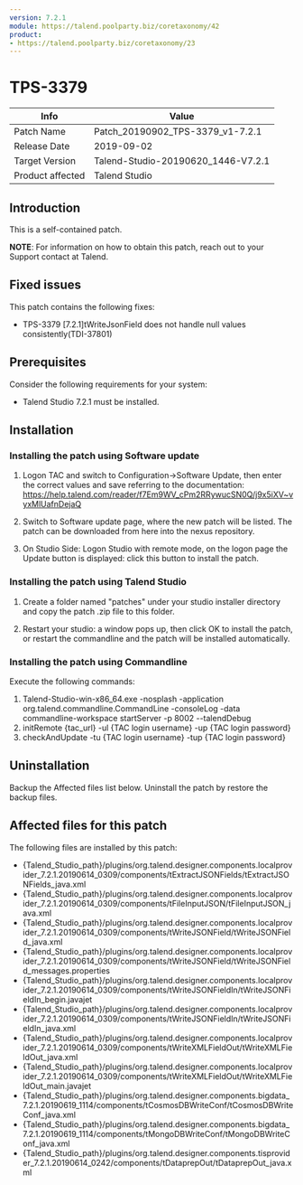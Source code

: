 ```yaml
---
version: 7.2.1
module: https://talend.poolparty.biz/coretaxonomy/42
product:
- https://talend.poolparty.biz/coretaxonomy/23
---
```


# TPS-3379

| Info             | Value |
| ---------------- | ---------------- |
| Patch Name       | Patch\_20190902_TPS-3379\_v1-7.2.1 |
| Release Date     | 2019-09-02 |
| Target Version   | Talend-Studio-20190620\_1446-V7.2.1 |
| Product affected | Talend Studio |

## Introduction

This is a self-contained patch.

**NOTE**: For information on how to obtain this patch, reach out to your Support contact at Talend.

## Fixed issues

This patch contains the following fixes:

- TPS-3379 [7.2.1]tWriteJsonField does not handle null values consistently(TDI-37801)

## Prerequisites

Consider the following requirements for your system:

- Talend Studio 7.2.1 must be installed.


## Installation

### Installing the patch using Software update

1) Logon TAC and switch to Configuration->Software Update, then enter the correct values and save referring to the documentation: https://help.talend.com/reader/f7Em9WV_cPm2RRywucSN0Q/j9x5iXV~vyxMlUafnDejaQ

2) Switch to Software update page, where the new patch will be listed. The patch can be downloaded from here into the nexus repository.

3) On Studio Side: Logon Studio with remote mode, on the logon page the Update button is displayed: click this button to install the patch.

### Installing the patch using Talend Studio

1) Create a folder named "patches" under your studio installer directory and copy the patch .zip file to this folder.

2) Restart your studio: a window pops up, then click OK to install the patch, or restart the commandline and the patch will be installed automatically.

### Installing the patch using Commandline

Execute the following commands:

1. Talend-Studio-win-x86_64.exe -nosplash -application org.talend.commandline.CommandLine -consoleLog -data commandline-workspace startServer -p 8002 --talendDebug
2. initRemote {tac_url} -ul {TAC login username} -up {TAC login password}
3. checkAndUpdate -tu {TAC login username} -tup {TAC login password}

## Uninstallation
Backup the Affected files list below. Uninstall the patch by restore the backup files.

## Affected files for this patch

The following files are installed by this patch:
- {Talend\_Studio\_path}/plugins/org.talend.designer.components.localprovider\_7.2.1.20190614\_0309/components/tExtractJSONFields/tExtractJSONFields\_java.xml
- {Talend\_Studio\_path}/plugins/org.talend.designer.components.localprovider\_7.2.1.20190614\_0309/components/tFileInputJSON/tFileInputJSON\_java.xml 
- {Talend\_Studio\_path}/plugins/org.talend.designer.components.localprovider\_7.2.1.20190614\_0309/components/tWriteJSONField/tWriteJSONField\_java.xml 
- {Talend\_Studio\_path}/plugins/org.talend.designer.components.localprovider\_7.2.1.20190614\_0309/components/tWriteJSONField/tWriteJSONField\_messages.properties 
- {Talend\_Studio\_path}/plugins/org.talend.designer.components.localprovider\_7.2.1.20190614\_0309/components/tWriteJSONFieldIn/tWriteJSONFieldIn\_begin.javajet 
- {Talend\_Studio\_path}/plugins/org.talend.designer.components.localprovider\_7.2.1.20190614\_0309/components/tWriteJSONFieldIn/tWriteJSONFieldIn\_java.xml 
- {Talend\_Studio\_path}/plugins/org.talend.designer.components.localprovider\_7.2.1.20190614\_0309/components/tWriteXMLFieldOut/tWriteXMLFieldOut\_java.xml 
- {Talend\_Studio\_path}/plugins/org.talend.designer.components.localprovider\_7.2.1.20190614\_0309/components/tWriteXMLFieldOut/tWriteXMLFieldOut\_main.javajet 
- {Talend\_Studio\_path}/plugins/org.talend.designer.components.bigdata\_7.2.1.20190619\_1114/components/tCosmosDBWriteConf/tCosmosDBWriteConf\_java.xml 
- {Talend\_Studio\_path}/plugins/org.talend.designer.components.bigdata\_7.2.1.20190619\_1114/components/tMongoDBWriteConf/tMongoDBWriteConf\_java.xml 
- {Talend\_Studio\_path}/plugins/org.talend.designer.components.tisprovider\_7.2.1.20190614\_0242/components/tDataprepOut/tDataprepOut\_java.xml 

